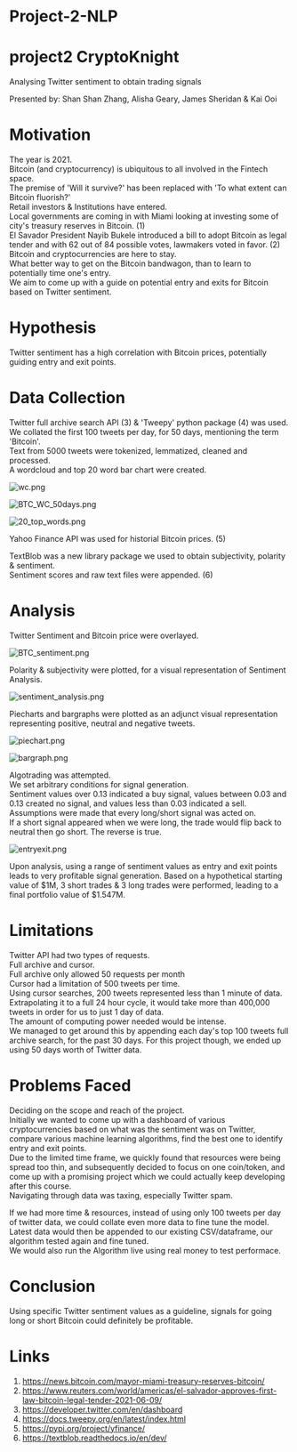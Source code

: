 # Project-2-NLP

# project2 CryptoKnight
Analysing Twitter sentiment to obtain trading signals

Presented by: Shan Shan Zhang, Alisha Geary, James Sheridan & Kai Ooi

# Motivation
The year is 2021.  
Bitcoin (and cryptocurrency) is ubiquitous to all involved in the Fintech space.  
The premise of 'Will it survive?' has been replaced with 'To what extent can Bitcoin fluorish?'  
Retail investors & Institutions have entered.  
Local governments are coming in with Miami looking at investing some of city's treasury reserves in Bitcoin. (1)  
El Savador President Nayib Bukele introduced a bill to adopt Bitcoin as legal tender and with 62 out of 84 possible votes, lawmakers voted in favor. (2)  
Bitcoin and cryptocurrencies are here to stay.  
What better way to get on the Bitcoin bandwagon, than to learn to potentially time one's entry.  
We aim to come up with a guide on potential entry and exits for Bitcoin based on Twitter sentiment.

# Hypothesis
Twitter sentiment has a high correlation with Bitcoin prices, potentially guiding entry and exit points.

# Data Collection
Twitter full archive search API (3) & 'Tweepy' python package (4) was used.  
We collated the first 100 tweets per day, for 50 days, mentioning the term 'Bitcoin'.  
Text from 5000 tweets were tokenized, lemmatized, cleaned and processed.  
A wordcloud and top 20 word bar chart were created.  

![wc.png](images/wc.png)  

![BTC_WC_50days.png](images/BTC_WC_50days.png)  

![20_top_words.png](images/20_top_words.png)  

Yahoo Finance API was used for historial Bitcoin prices. (5)  

TextBlob was a new library package we used to obtain subjectivity, polarity & sentiment.  
Sentiment scores and raw text files were appended. (6)

# Analysis
Twitter Sentiment and Bitcoin price were overlayed.  

![BTC_sentiment.png](images/BTC_sentiment.png)  

Polarity & subjectivity were plotted, for a visual representation of Sentiment Analysis.  

![sentiment_analysis.png](images/sentiment_analysis.png)  

Piecharts and bargraphs were plotted as an adjunct visual representation representing positive, neutral and negative tweets.  

![piechart.png](images/piechart.png)    

![bargraph.png](images/bargraph.png)  

Algotrading was attempted.  
We set arbitrary conditions for signal generation.  
Sentiment values over 0.13 indicated a buy signal, values between 0.03 and 0.13 created no signal, and values less than 0.03 indicated a sell.  
Assumptions were made that every long/short signal was acted on.  
If a short signal appeared when we were long, the trade would flip back to neutral then go short. The reverse is true.  

![entryexit.png](images/entryexit.png)  

Upon analysis, using a range of sentiment values as entry and exit points leads to very profitable signal generation.
Based on a hypothetical starting value of $1M, 3 short trades & 3 long trades were performed, leading to a final portfolio value of $1.547M.

# Limitations
Twitter API had two types of requests.  
Full archive and cursor.  
Full archive only allowed 50 requests per month  
Cursor had a limitation of 500 tweets per time.  
Using cursor searches, 200 tweets represented less than 1 minute of data.  
Extrapolating it to a full 24 hour cycle, it would take more than 400,000 tweets in order for us to just 1 day of data.  
The amount of computing power needed would be intense.  
We managed to get around this by appending each day's top 100 tweets full archive search, for the past 30 days. For this project though, we ended up using 50 days worth of Twitter data.  

# Problems Faced
Deciding on the scope and reach of the project.  
Initially we wanted to come up with a dashboard of various cryptocurrencies based on what was the sentiment was on Twitter, compare various machine learning algorithms, find the best one to identify entry and exit points.  
Due to the limited time frame, we quickly found that resources were being spread too thin, and subsequently decided to focus on one coin/token, and come up with a promising project which we could actually keep developing after this course.  
Navigating through data was taxing, especially Twitter spam.  

If we had more time & resources, instead of using only 100 tweets per day of twitter data, we could collate even more data to fine tune the model.  
Latest data would then be appended to our existing CSV/dataframe, our algorithm tested again and fine tuned.  
We would also run the Algorithm live using real money to test performace.

# Conclusion
Using specific Twitter sentiment values as a guideline, signals for going long or short Bitcoin could definitely be profitable.

# Links
1. https://news.bitcoin.com/mayor-miami-treasury-reserves-bitcoin/
2. https://www.reuters.com/world/americas/el-salvador-approves-first-law-bitcoin-legal-tender-2021-06-09/
3. https://developer.twitter.com/en/dashboard
4. https://docs.tweepy.org/en/latest/index.html
5. https://pypi.org/project/yfinance/
6. https://textblob.readthedocs.io/en/dev/
